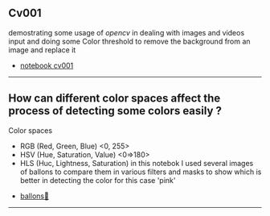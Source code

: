## Cv001 
demostrating some usage of _opencv_ in dealing with images and videos input 
and doing some Color threshold to remove the background from an image and replace it 
* [notebook cv001](/cv001.ipynb)
--------------------------------------------------------
How can different color spaces affect the process of detecting some colors easily ? 
--------------------------------------------------------
Color spaces 
- RGB (Red, Green, Blue) <0, 255> 
- HSV (Hue, Saturation, Value) <0=>180>
- HLS (Huc, Lightness, Saturation) 
in this notebok I used several images of ballons to compare them in various filters and masks 
to show which is better in detecting the color for this case 'pink'
* [ballons🎈](noteBOOKS📗/balloons.ipynb)
---------------------------------------------------------


